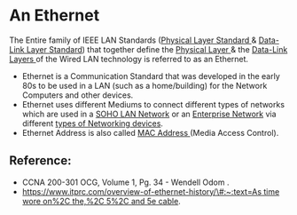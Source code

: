 # An Ethernet

The Entire family of IEEE LAN Standards \([Physical Layer Standard ](https://app.gitbook.com/@mudassirs46/s/network-fundamentals/~/drafts/-MRZ8l67L5MHnaQIEh9W/physical-layer)& [Data-Link Layer Standard](https://app.gitbook.com/@mudassirs46/s/network-fundamentals/~/drafts/-MRZ8l67L5MHnaQIEh9W/data-link-layer)\) that together define the [Physical Layer ](https://app.gitbook.com/@mudassirs46/s/network-fundamentals/~/drafts/-MRZ8l67L5MHnaQIEh9W/physical-layer)& the [Data-Link Layers ](https://app.gitbook.com/@mudassirs46/s/network-fundamentals/~/drafts/-MRZ8l67L5MHnaQIEh9W/data-link-layer)of the Wired LAN technology is referred to as an Ethernet.

* Ethernet is a Communication Standard that was developed in the early 80s to be used in a LAN \(such as a home/building\) for the Network Computers and other devices. 
* Ethernet uses different Mediums to connect different types of networks which are used in a [SOHO LAN Network](https://app.gitbook.com/@mudassirs46/s/network-fundamentals/~/drafts/-MRZ8l67L5MHnaQIEh9W/a-soho-lan-network) or an [Enterprise Network](https://app.gitbook.com/@mudassirs46/s/network-fundamentals/~/drafts/-MRZ8l67L5MHnaQIEh9W/an-enterprise-lan-network) via different [types of Networking devices](https://app.gitbook.com/@mudassirs46/s/network-fundamentals/~/drafts/-MRZ8l67L5MHnaQIEh9W/types-of-networking-devices).
* Ethernet Address is also called [MAC Address ](https://app.gitbook.com/@mudassirs46/s/network-fundamentals/~/drafts/-MRZ8l67L5MHnaQIEh9W/ethernet-addressing-mac)\(Media Access Control\).

## Reference:

* CCNA 200-301 OCG, Volume 1, Pg. 34 - Wendell Odom . 
* [https://www.itprc.com/overview-of-ethernet-history/\#:~:text=As time wore on%2C the,%2C 5%2C and 5e cable](https://www.itprc.com/overview-of-ethernet-history/#:~:text=As%20time%20wore%20on%2C%20the,%2C%205%2C%20and%205e%20cable).


